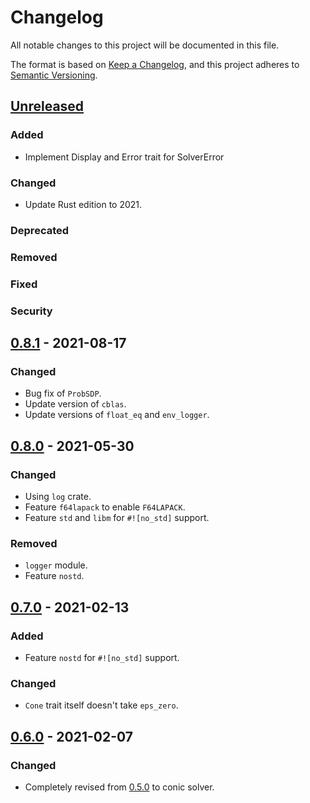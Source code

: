 # Changelog

All notable changes to this project will be documented in this file.

The format is based on [Keep a Changelog](https://keepachangelog.com/en/1.0.0/),
and this project adheres to [Semantic Versioning](https://semver.org/spec/v2.0.0.html).

## [Unreleased]
### Added
- Implement Display and Error trait for SolverError
### Changed
- Update Rust edition to 2021.
### Deprecated
### Removed
### Fixed
### Security

## [0.8.1] - 2021-08-17
### Changed
- Bug fix of `ProbSDP`.
- Update version of `cblas`.
- Update versions of `float_eq` and `env_logger`.

## [0.8.0] - 2021-05-30
### Changed
- Using `log` crate.
- Feature `f64lapack` to enable `F64LAPACK`.
- Feature `std` and `libm` for `#![no_std]` support.
### Removed
- `logger` module.
- Feature `nostd`.

## [0.7.0] - 2021-02-13
### Added
- Feature `nostd` for `#![no_std]` support.
### Changed
- `Cone` trait itself doesn't take `eps_zero`.

## [0.6.0] - 2021-02-07
### Changed
- Completely revised from [0.5.0] to conic solver.


[unreleased]: https://github.com/convexbrain/Totsu/compare/rust_conic_v0.8.1...HEAD
[0.8.1]: https://github.com/convexbrain/Totsu/releases/tag/rust_conic_v0.8.1
[0.8.0]: https://github.com/convexbrain/Totsu/releases/tag/rust_conic_v0.8.0
[0.7.0]: https://github.com/convexbrain/Totsu/releases/tag/rust_conic_v0.7.0
[0.6.0]: https://github.com/convexbrain/Totsu/releases/tag/rust_conic_v0.6.0
[0.5.0]: https://github.com/convexbrain/Totsu/releases/tag/rust_v0.5.0
